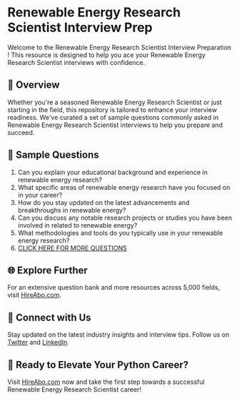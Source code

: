 # Renewable Energy Research Scientist Interview Prep

Welcome to the Renewable Energy Research Scientist Interview Preparation ! This resource is designed to help you ace your Renewable Energy Research Scientist interviews with confidence.

## 🚀 Overview

Whether you're a seasoned Renewable Energy Research Scientist or just starting in the field, this repository is tailored to enhance your interview readiness. We've curated a set of sample questions commonly asked in Renewable Energy Research Scientist interviews to help you prepare and succeed.

## 📝 Sample Questions

1. Can you explain your educational background and experience in renewable energy research?
2. What specific areas of renewable energy research have you focused on in your career?
3. How do you stay updated on the latest advancements and breakthroughs in renewable energy?
4. Can you discuss any notable research projects or studies you have been involved in related to renewable energy?
5. What methodologies and tools do you typically use in your renewable energy research?
6. [CLICK HERE FOR MORE QUESTIONS](https://hireabo.com/job/20_0_30/Renewable%20Energy%20Research%20Scientist)

## 🌐 Explore Further

For an extensive question bank and more resources across 5,000 fields, visit [HireAbo.com](https://www.hireabo.com).

## 📱 Connect with Us

Stay updated on the latest industry insights and interview tips. Follow us on [Twitter](https://twitter.com/hireabo) and [LinkedIn](https://www.linkedin.com/in/hire-abo-3609972a8/).

## 🚀 Ready to Elevate Your Python Career?

Visit [HireAbo.com](https://www.hireabo.com) now and take the first step towards a successful Renewable Energy Research Scientist career!